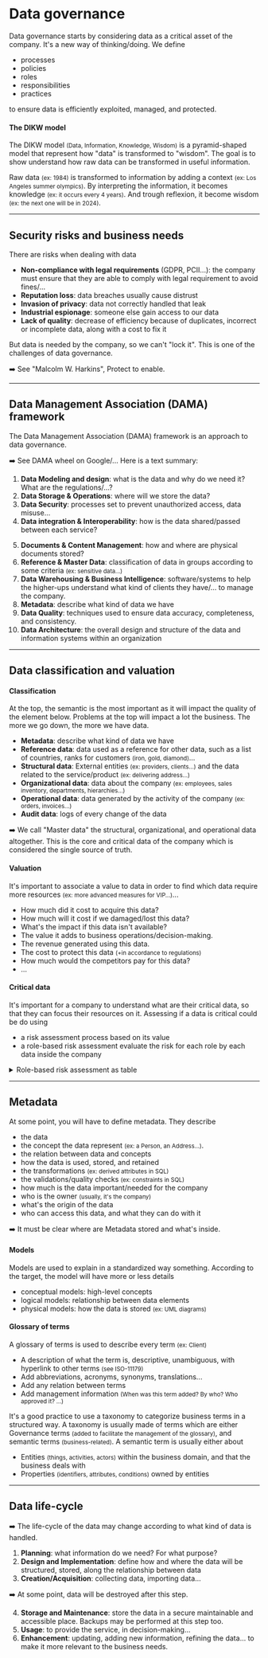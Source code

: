 # Data governance

<div class="row row-cols-md-2"><div>

Data governance starts by considering data as a critical asset of the company. It's a new way of thinking/doing. We define 

* processes
* policies
* roles 
* responsibilities
* practices

to ensure data is efficiently exploited, managed, and protected.
</div><div>

#### The DIKW model

The DIKW model <small>(Data, Information, Knowledge, Wisdom)</small> is a pyramid-shaped model that represent how "data" is transformed to "wisdom". The goal is to show understand how raw data can be transformed in useful information.

Raw data <small>(ex: 1984)</small> is transformed to information by adding a context <small>(ex: Los Angeles summer olympics)</small>. By interpreting the information, it becomes knowledge <small>(ex: it occurs every 4 years)</small>. And trough reflexion, it become wisdom <small>(ex: the next one will be in 2024)</small>.
</div></div>

<hr class="sep-both">

## Security risks and business needs

<div class="row row-cols-md-2"><div>

There are risks when dealing with data

* **Non-compliance with legal requirements** (GDPR, PCII...): the company must ensure that they are able to comply with legal requirement to avoid fines/...
* **Reputation loss**: data breaches usually cause distrust
* **Invasion of privacy**: data not correctly handled that leak
* **Industrial espionage**: someone else gain access to our data
* **Lack of quality**: decrease of efficiency because of duplicates, incorrect or incomplete data, along with a cost to fix it
</div><div>

But data is needed by the company, so we can't "lock it". This is one of the challenges of data governance.

➡️ See "Malcolm W. Harkins", Protect to enable.
</div></div>

<hr class="sep-both">

## Data Management Association (DAMA) framework

<div class="row row-cols-md-2"><div>

The Data Management Association (DAMA) framework is an approach to data governance.

➡️ See DAMA wheel on Google/... Here is a text summary:

1. **Data Modeling and design**: what is the data and why do we need it? What are the regulations/...?
2. **Data Storage & Operations**: where will we store the data?
3. **Data Security**: processes set to prevent unauthorized access, data misuse...
4. **Data integration & Interoperability**: how is the data shared/passed between each service?
</div><div>

5. **Documents & Content Management**: how and where are physical documents stored?
6. **Reference & Master Data**: classification of data in groups according to some criteria <small>(ex: sensitive data...)</small>
7. **Data Warehousing & Business Intelligence**: software/systems to help the higher-ups understand what kind of clients they have/... to manage the company.
8. **Metadata**: describe what kind of data we have
9. **Data Quality**: techniques used to ensure data accuracy, completeness, and consistency.
10. **Data Architecture**: the overall design and structure of the data and information systems within an organization
</div></div>

<hr class="sep-both">

## Data classification and valuation

<div class="row row-cols-md-2"><div>

#### Classification

At the top, the semantic is the most important as it will impact the quality of the element below. Problems at the top will impact a lot the business. The more we go down, the more we have data.

* **Metadata**: describe what kind of data we have
* **Reference data**: data used as a reference for other data, such as a list of countries, ranks for customers <small>(iron, gold, diamond)</small>...
* **Structural data**: External entities <small>(ex: providers, clients...)</small> and the data related to the service/product <small>(ex: delivering address...)</small>
* **Organizational data**: data about the company <small>(ex: employees, sales inventory, departments, hierarchies...)</small>
* **Operational data**: data generated by the activity of the company <small>(ex: orders, invoices...)</small>
* **Audit data**: logs of every change of the data

➡️ We call "Master data" the structural, organizational, and operational data altogether. This is the core and critical data of the company which is considered the single source of truth.
</div><div>

#### Valuation

It's important to associate a value to data in order to find which data require more resources <small>(ex: more advanced measures for VIP...)</small>...

* How much did it cost to acquire this data?
* How much will it cost if we damaged/lost this data?
* What's the impact if this data isn't available?
* The value it adds to business operations/decision-making.
* The revenue generated using this data.
* The cost to protect this data <small>(+in accordance to regulations)</small>
* How much would the competitors pay for this data?
* ...

#### Critical data

It's important for a company to understand what are their critical data, so that they can focus their resources on it. Assessing if a data is critical could be do using 

* a risk assessment process based on its value
* a role-based risk assessment evaluate the risk for each role by each data inside the company

<details class="details-n">
<summary>Role-based risk assessment as table</summary>

**Rows**: we would have a group of rows called "client" in which sub-rows would be the properties such as it's name, address...

**Columns**: we could have column which are services <small>(ex: marketing, sales...)</small>, which are sub-divided into roles within a service <small>(ex: marketing campaign, order management...)</small>.

**Values**: the values are an access level <small>(R=Read, U=Update, or C=Create)</small> and a risk level <small>(1=Not critical to 5=Critical)</small>.

For instance, the ones creating orders in the sales department need a client's address, so we would have C5 in the row "Client > address" and the column "Sales > orders".
</details>
</div></div>

<hr class="sep-both">

## Metadata

<div class="row row-cols-md-2"><div>

At some point, you will have to define metadata. They describe

* the data
* the concept the data represent <small>(ex: a Person, an Address...)</small>.
* the relation between data and concepts
* how the data is used, stored, and retained
* the transformations <small>(ex: derived attributes in SQL)</small>
* the validations/quality checks <small>(ex: constraints in SQL)</small>
* how much is the data important/needed for the company
* who is the owner <small>(usually, it's the company)</small>
* what's the origin of the data
* who can access this data, and what they can do with it

➡️ It must be clear where are Metadata stored and what's inside.

#### Models

Models are used to explain in a standardized way something. According to the target, the model will have more or less details

* conceptual models: high-level concepts
* logical models: relationship between data elements
* physical models: how the data is stored <small>(ex: UML diagrams)</small>
</div><div>

#### Glossary of terms

A glossary of terms is used to describe every term <small>(ex: Client)</small>

* A description of what the term is, descriptive, unambiguous, with hyperlink to other terms <small>(see ISO-11179)</small>
* Add abbreviations, acronyms, synonyms, translations...
* Add any relation between terms
* Add management information <small>(When was this term added? By who? Who approved it? ...)</small>

It's a good practice to use a taxonomy to categorize business terms in a structured way. A taxonomy is usually made of terms which are either Governance terms <small>(added to facilitate the management of the glossary)</small>, and semantic terms <small>(business-related)</small>. A semantic term is usually either about

* Entities <small>(things, activities, actors)</small> within the business domain, and that the business deals with
* Properties <small>(identifiers, attributes, conditions)</small> owned by entities
</div></div>

<hr class="sep-both">

## Data life-cycle

➡️ The life-cycle of the data may change according to what kind of data is handled.

<div class="row row-cols-md-2"><div>

1. **Planning**: what information do we need? For what purpose?
2. **Design and Implementation**: define how and where the data will be structured, stored, along the relationship between data
3. **Creation/Acquisition**: collecting data, importing data...

➡️ At some point, data will be destroyed after this step.
</div><div>

4. **Storage and Maintenance**: store the data in a secure maintainable and accessible place. Backups may be performed at this step too.
5. **Usage**: to provide the service, in decision-making...
6. **Enhancement**: updating, adding new information, refining the data... to make it more relevant to the business needs.
</div></div>